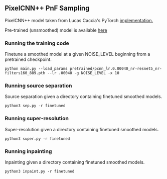 ## PixelCNN++ PnF Sampling

PixelCNN++ model taken from Lucas Caccia's PyTorch [implementation.](https://github.com/pclucas14/pixel-cnn-pp)

Pre-trained (unsmoothed) model is available [here](https://mega.nz/#F!W7IhST7R!PV7Pbet8Q07GxVLGnmQrZg)

### Running the training code

Finetune a smoothed model at a given NOISE\_LEVEL beginning from a pretrained checkpoint.

```
python main.py --load_params pretrained/pcnn_lr.0.00040_nr-resnet5_nr-filters160_889.pth --lr .00040 -g NOISE_LEVEL -x 10
```

### Running source separation

Source separation given a directory containing finetuned smoothed models.

```
python3 sep.py -r finetuned
```

### Running super-resolution 

Super-resolution given a directory containing finetuned smoothed models.

```
python3 super.py -r finetuned
```

### Running inpainting 

Inpainting given a directory containing finetuned smoothed models.

```
python3 inpaint.py -r finetuned
```


